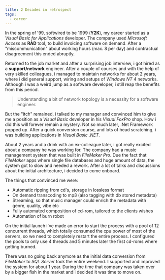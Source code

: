 ```yaml
---
title: 2 Decades in retrospect
tags:
  - career
---
```


In the spring of '99, softwired to be 1999 (**Y2K**), my career started as a _Visual Basic for Applications_ developer. The company used _Microsoft Access_ as **RAD** tool, to build invoicing software on demand. After a "miscommunication" about working hours (max. 8 per day) and contractual disagreement this ended abruptly.

Returned to the job market and after a surprising job interview, i got hired as a **support/network** engineer. After a couple of courses and with the help of very skilled colleagues, i managed to maintain networks for about 2 years, where i did general support, wiring and setups of _Windows NT 4_ networks. Although i was a weird jump as a software developer, i still reap the benefits from this period.

> Understanding a bit of network topology is a necessity for a software engineer.

But the "itch" remained, i talked to my manager and convinced him to give me a position as a _Visual Basic_ developer in his _Visual FoxPro_ shop. How i did this will forever remain a mystery. Not so much later, .Net Framework popped up. After a quick conversion course, and lots of head scratching, i was building applications in _Visual Basic .NET_.

About 2 years and a drink with an ex-colleague later, i got really excited about a company he was working for. The company had a music management system that was built in _FileMaker Pro_. Due the fact that _FileMaker_ apps where single file databases and huge amount of data, the system got to slow and needed a rework. After a lot of talks and discussions about the initial architecture, i decided to come onboard.

The things that convinced me were:

- Automatic ripping from cd's, storage in lossless format
- On demand transcoding to mp3 (also tagging with db stored metadata)
- Streaming, so that music manager could enrich the metadata with genre, quality, vibe etc
- Fully automated composition of cd-rom, tailored to the clients wishes
- Automation of burn robot

On the initial launch i've made an error to start the process with a pool of 12 concurrent threads, which totally consumed the cpu power of most of the servers, so we need to completely restart the entire process. I configured the pools to only use 4 threads and 5 minutes later the first cd-roms where getting burned. 

There was no going back anymore as the initial data conversion from _FileMaker_ to _SQL Server_ took the entire weekend. I supported and improved the system for about 1 year. During the time that company was taken over by a bigger fish in the market and i decided it was time to move on.
